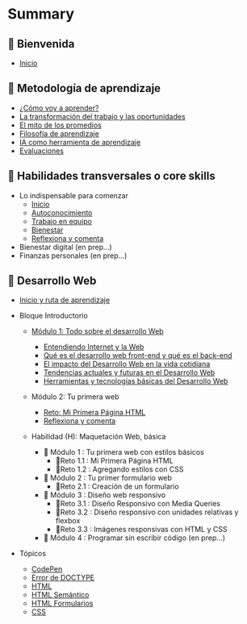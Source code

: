 # Summary

## 💜 Bienvenida

* [Inicio](README.md)

## 📑 Metodología de aprendizaje

* [¿Cómo voy a aprender?](curriculum_model/lea_model_01_overview.md)
* [La transformación del trabajo y las oportunidades](curriculum_model/lea_model_02_work.md)
* [El mito de los promedios](curriculum_model/lea_model_03_average.md)
* [Filosofía de aprendizaje](curriculum_model/lea_model_04_philosophy.md)
* [IA como herramienta de aprendizaje](curriculum_model/lea_model_05_ai.md)
* [Evaluaciones](curriculum_model/lea_model_06_assessment.md)

## 🌈 Habilidades transversales o core skills

* Lo indispensable para comenzar
  * [Inicio](curriculum_lif/lea_lif_overview.md)
  * [Autoconocimiento](curriculum_lif/self_awareness/learning_lif_selfawareness.md)
  * [Trabajo en equipo](curriculum_lif/teamwork/learning_lif_teamwork.md)    
  * [Bienestar](curriculum_lif/wellbeign/learning_lif_digital_wb_intro.md)
  * [Reflexiona y comenta](curriculum_lif/learning_lif_digital_wb_intro.md)
* Bienestar digital (en prep...)
* Finanzas personales (en prep...)

## 🔵 Desarrollo Web

* [Inicio y ruta de aprendizaje](/curriculum_dev/lea_dev_overview.md)

* Bloque Introductorio
  
  * [Módulo 1: Todo sobre el desarrollo Web](/activities/00_01_00_all_about.md)
    
    * [Entendiendo Internet y la Web](/activities/00_01_01_internet_web.md)
    * [Qué es el desarrollo web front-end y qué es el back-end](/activities/00_01_02_web_dev.md)
    * [El impacto del Desarrollo Web en la vida cotidiana](/activities/00_01_03_dev_life.md)
    * [Tendencias actuales y futuras en el Desarrollo Web](/activities/00_01_04_dev_trends.md)
    * [Herramientas y tecnologías básicas del Desarrollo Web](/activities/00_01_05_dev_tools.md)
  
  * Módulo 2: Tu primera web
    
    * [Reto: Mi Primera Página HTML](/activities/00_02_01_myfirst.md)
    * [Reflexiona y comenta](/activities/00_02_02_close.md)
  
  * Habilidad (H): Maquetación Web, básica
    
    * 🔷 Módulo 1 : Tu primera web con estilos básicos
      * 🔹Reto 1.1 : Mi Primera Página HTML
      * 🔹Reto 1.2 : Agregando estilos con CSS
    * 🔷 Módulo 2 : Tu primer formulario web
      * 🔹Reto 2.1 : Creación de un formulario
    * 🔷 Módulo 3 : Diseño web responsivo
      * 🔹Reto 3.1 : Diseño Responsivo con Media Queries
      * 🔹Reto 3.2 : Diseño responsivo con unidades relativas y flexbox
      * 🔹Reto 3.3 : Imágenes responsivas con HTML y CSS
    * 🔷 Módulo 4 : Programar sin escribir código (en prep...)

* Tópicos
  
  * [CodePen](curriculum_dev/editors_codepen.md)
  * [Error de DOCTYPE](curriculum_dev/editors_codepen_doctype.md)
  * [HTML](curriculum_dev/html.md)
  * [HTML Semántico](curriculum_dev/html_semantic.md)
  * [HTML Formularios](curriculum_dev//html_forms.md)
  * [CSS](curriculum_dev/css.md)
